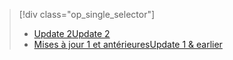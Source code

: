 > [!div class="op_single_selector"]
> * [<span data-ttu-id="3cdfb-101">Update 2</span><span class="sxs-lookup"><span data-stu-id="3cdfb-101">Update 2</span></span>](../articles/storsimple/storsimple-manage-volumes-u2.md)
> * [<span data-ttu-id="3cdfb-102">Mises à jour 1 et antérieures</span><span class="sxs-lookup"><span data-stu-id="3cdfb-102">Update 1 & earlier</span></span>](../articles/storsimple/storsimple-manage-volumes.md)
> 
> 

